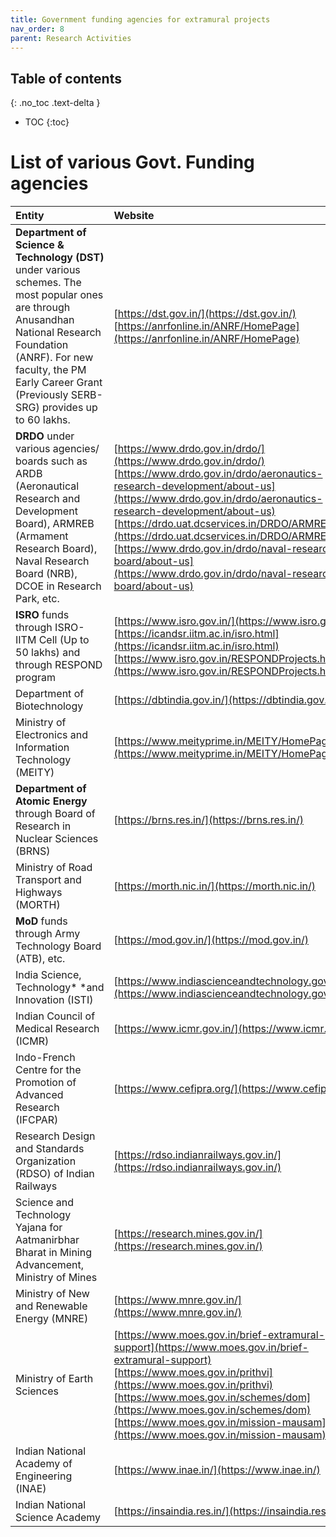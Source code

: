 ```yaml
---
title: Government funding agencies for extramural projects
nav_order: 8
parent: Research Activities
---
```

## Table of contents
{: .no_toc .text-delta } 
* TOC
{:toc}

# List of various Govt. Funding agencies

| Entity | Website |
| :---- | :---- |
| **Department of Science & Technology (DST)** under various schemes. The most popular ones are through Anusandhan National Research Foundation (ANRF). For new faculty, the PM Early Career Grant (Previously SERB-SRG) provides up to 60 lakhs.  | [https://dst.gov.in/](https://dst.gov.in/)          [https://anrfonline.in/ANRF/HomePage](https://anrfonline.in/ANRF/HomePage) |
| **DRDO** under various agencies/ boards such as ARDB (Aeronautical Research and Development Board), ARMREB (Armament Research Board), Naval Research Board (NRB), DCOE in Research Park, etc.   | [https://www.drdo.gov.in/drdo/](https://www.drdo.gov.in/drdo/) [https://www.drdo.gov.in/drdo/aeronautics-research-development/about-us](https://www.drdo.gov.in/drdo/aeronautics-research-development/about-us) [https://drdo.uat.dcservices.in/DRDO/ARMREB\_ERG](https://drdo.uat.dcservices.in/DRDO/ARMREB_ERG) [https://www.drdo.gov.in/drdo/naval-research-board/about-us](https://www.drdo.gov.in/drdo/naval-research-board/about-us) |
| **ISRO** funds through ISRO-IITM Cell (Up to 50 lakhs) and through RESPOND program | [https://www.isro.gov.in/](https://www.isro.gov.in/) [https://icandsr.iitm.ac.in/isro.html](https://icandsr.iitm.ac.in/isro.html)  [https://www.isro.gov.in/RESPONDProjects.html](https://www.isro.gov.in/RESPONDProjects.html)  |
| Department of Biotechnology | [https://dbtindia.gov.in/](https://dbtindia.gov.in/) |
| Ministry of Electronics and Information Technology (MEITY) | [https://www.meityprime.in/MEITY/HomePage](https://www.meityprime.in/MEITY/HomePage)  |
| **Department of Atomic Energy** through Board of Research in Nuclear Sciences (BRNS) | [https://brns.res.in/](https://brns.res.in/)  |
| Ministry of Road Transport and Highways (MORTH) | [https://morth.nic.in/](https://morth.nic.in/) |
| **MoD** funds through Army Technology Board (ATB), etc. | [https://mod.gov.in/](https://mod.gov.in/)  |
| India Science, Technology* *and Innovation (ISTI) | [https://www.indiascienceandtechnology.gov.in/](https://www.indiascienceandtechnology.gov.in/) |
| Indian Council of Medical Research (ICMR) | [https://www.icmr.gov.in/](https://www.icmr.gov.in/)  |
| Indo-French Centre for the Promotion of Advanced Research (IFCPAR) | [https://www.cefipra.org/](https://www.cefipra.org/)  |
| Research Design and Standards Organization (RDSO) of Indian Railways  | [https://rdso.indianrailways.gov.in/](https://rdso.indianrailways.gov.in/)  |
| Science and Technology Yajana for Aatmanirbhar Bharat in Mining Advancement, Ministry of Mines | [https://research.mines.gov.in/](https://research.mines.gov.in/)  |
| Ministry of New and Renewable Energy (MNRE) | [https://www.mnre.gov.in/](https://www.mnre.gov.in/)  |
| Ministry of Earth Sciences | [https://www.moes.gov.in/brief-extramural-support](https://www.moes.gov.in/brief-extramural-support) [https://www.moes.gov.in/prithvi](https://www.moes.gov.in/prithvi) [https://www.moes.gov.in/schemes/dom](https://www.moes.gov.in/schemes/dom) [https://www.moes.gov.in/mission-mausam](https://www.moes.gov.in/mission-mausam) |
| Indian National Academy of Engineering (INAE) | [https://www.inae.in/](https://www.inae.in/)  |
| Indian National Science Academy | [https://insaindia.res.in/](https://insaindia.res.in/)  |
